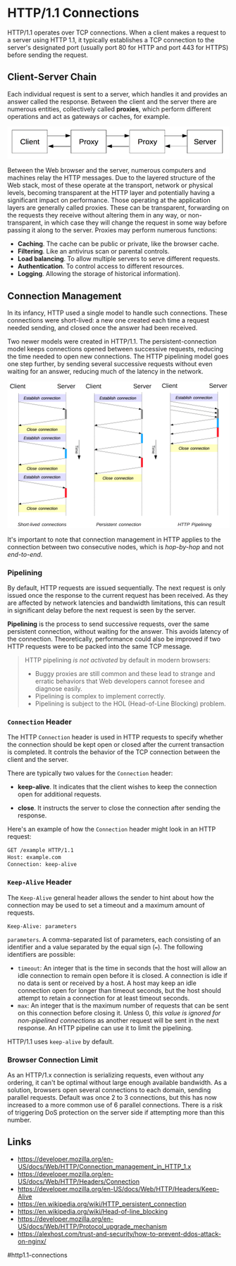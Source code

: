 # HTTP/1.1 Connections

HTTP/1.1 operates over TCP connections. When a client makes a request to a server using HTTP 1.1, it typically establishes a TCP connection to the server's designated port (usually port 80 for HTTP and port 443 for HTTPS) before sending the request.

## Client-Server Chain

Each individual request is sent to a server, which handles it and provides an answer called the response. Between the client and the server there are numerous entities, collectively called __proxies__, which perform different operations and act as gateways or caches, for example.

![Client-server chain](_images/client-server-chain.png)

Between the Web browser and the server, numerous computers and machines relay the HTTP messages. Due to the layered structure of the Web stack, most of these operate at the transport, network or physical levels, becoming transparent at the HTTP layer and potentially having a significant impact on performance. Those operating at the application layers are generally called proxies. These can be transparent, forwarding on the requests they receive without altering them in any way, or non-transparent, in which case they will change the request in some way before passing it along to the server. Proxies may perform numerous functions:

* __Caching__. The cache can be public or private, like the browser cache.
* __Filtering__. Like an antivirus scan or parental controls.
* __Load balancing__. To allow multiple servers to serve different requests.
* __Authentication__. To control access to different resources.
* __Logging__. Allowing the storage of historical information).

## Connection Management

In its infancy, HTTP used a single model to handle such connections. These connections were short-lived: a new one created each time a request needed sending, and closed once the answer had been received.

Two newer models were created in HTTP/1.1. The persistent-connection model keeps connections opened between successive requests, reducing the time needed to open new connections. The HTTP pipelining model goes one step further, by sending several successive requests without even waiting for an answer, reducing much of the latency in the network.

![Connection management](_images/connection-management.png)

It's important to note that connection management in HTTP applies to the connection between two consecutive nodes, which is _hop-by-hop_ and not _end-to-end_.

### Pipelining

By default, HTTP requests are issued sequentially. The next request is only issued once the response to the current request has been received. As they are affected by network latencies and bandwidth limitations, this can result in significant delay before the next request is seen by the server.

__Pipelining__ is the process to send successive requests, over the same persistent connection, without waiting for the answer. This avoids latency of the connection. Theoretically, performance could also be improved if two HTTP requests were to be packed into the same TCP message.

> HTTP pipelining _is not activated_ by default in modern browsers:
> * Buggy proxies are still common and these lead to strange and erratic behaviors that Web developers cannot foresee and diagnose easily.
> * Pipelining is complex to implement correctly.
> * Pipelining is subject to the HOL (Head-of-Line Blocking) problem.

### `Connection` Header

The HTTP `Connection` header is used in HTTP requests to specify whether the connection should be kept open or closed after the current transaction is completed. It controls the behavior of the TCP connection between the client and the server.

There are typically two values for the `Connection` header:

* __keep-alive__. It indicates that the client wishes to keep the connection open for additional requests.

* __close__. It instructs the server to close the connection after sending the response.

Here's an example of how the `Connection` header might look in an HTTP request:

```http
GET /example HTTP/1.1
Host: example.com
Connection: keep-alive
```

### `Keep-Alive` Header

The `Keep-Alive` general header allows the sender to hint about how the connection may be used to set a timeout and a maximum amount of requests.

```http
Keep-Alive: parameters
```

`parameters`. A comma-separated list of parameters, each consisting of an identifier and a value separated by the equal sign (`=`). The following identifiers are possible:

* `timeout`: An integer that is the time in seconds that the host will allow an idle connection to remain open before it is closed. A connection is idle if no data is sent or received by a host. A host may keep an idle connection open for longer than timeout seconds, but the host should attempt to retain a connection for at least timeout seconds.
* `max`: An integer that is the maximum number of requests that can be sent on this connection before closing it. Unless 0, _this value is ignored for non-pipelined connections_ as another request will be sent in the next response. An HTTP pipeline can use it to limit the pipelining.

HTTP/1.1 uses `keep-alive` by default.

### Browser Connection Limit

As an HTTP/1.x connection is serializing requests, even without any ordering, it can't be optimal without large enough available bandwidth. As a solution, browsers open several connections to each domain, sending parallel requests. Default was once 2 to 3 connections, but this has now increased to a more common use of 6 parallel connections. There is a risk of triggering DoS protection on the server side if attempting more than this number.

## Links

* https://developer.mozilla.org/en-US/docs/Web/HTTP/Connection_management_in_HTTP_1.x
* https://developer.mozilla.org/en-US/docs/Web/HTTP/Headers/Connection
* https://developer.mozilla.org/en-US/docs/Web/HTTP/Headers/Keep-Alive
* https://en.wikipedia.org/wiki/HTTP_persistent_connection
* https://en.wikipedia.org/wiki/Head-of-line_blocking
* https://developer.mozilla.org/en-US/docs/Web/HTTP/Protocol_upgrade_mechanism
* https://alexhost.com/trust-and-security/how-to-prevent-ddos-attack-on-nginx/

#http1.1-connections
